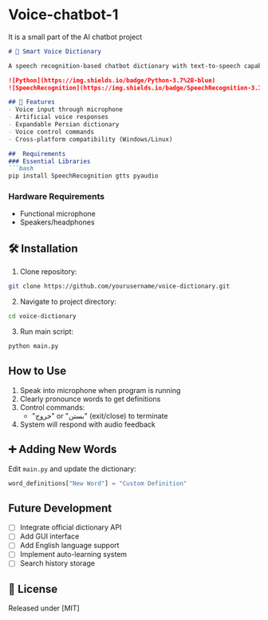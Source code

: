 # Voice-chatbot-1
It is a small part of the AI chatbot project 
```markdown
# 📖 Smart Voice Dictionary

A speech recognition-based chatbot dictionary with text-to-speech capabilities for Persian language

![Python](https://img.shields.io/badge/Python-3.7%2B-blue)
![SpeechRecognition](https://img.shields.io/badge/SpeechRecognition-3.10.0-green)

## 🚀 Features
- Voice input through microphone
- Artificial voice responses
- Expandable Persian dictionary
- Voice control commands
- Cross-platform compatibility (Windows/Linux)

##  Requirements
### Essential Libraries
```bash
pip install SpeechRecognition gtts pyaudio
```

### Hardware Requirements
- Functional microphone
- Speakers/headphones

## 🛠️ Installation
1. Clone repository:
```bash
git clone https://github.com/yourusername/voice-dictionary.git
```

2. Navigate to project directory:
```bash
cd voice-dictionary
```

3. Run main script:
```bash
python main.py
```

##  How to Use
1. Speak into microphone when program is running
2. Clearly pronounce words to get definitions
3. Control commands:
   - "خروج" or "بستن" (exit/close) to terminate
4. System will respond with audio feedback

## ➕ Adding New Words
Edit `main.py` and update the dictionary:
```python
word_definitions["New Word"] = "Custom Definition"
```



##  Future Development
- [ ] Integrate official dictionary API
- [ ] Add GUI interface
- [ ] Add English language support
- [ ] Implement auto-learning system
- [ ] Search history storage

## 📜 License
Released under [MIT]
